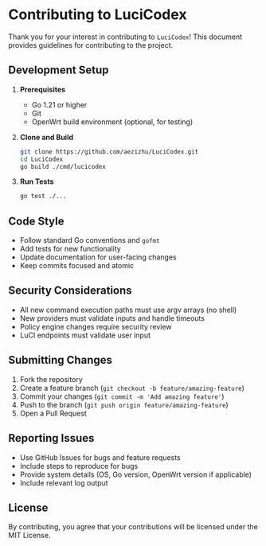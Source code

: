 # Contributing to LuciCodex

Thank you for your interest in contributing to `LuciCodex`! This document provides guidelines for contributing to the project.

## Development Setup

1. **Prerequisites**
   - Go 1.21 or higher
   - Git
   - OpenWrt build environment (optional, for testing)

2. **Clone and Build**
   ```bash
   git clone https://github.com/aezizhu/LuciCodex.git
   cd LuciCodex
   go build ./cmd/lucicodex
   ```

3. **Run Tests**
   ```bash
   go test ./...
   ```

## Code Style

- Follow standard Go conventions and `gofmt`
- Add tests for new functionality
- Update documentation for user-facing changes
- Keep commits focused and atomic

## Security Considerations

- All new command execution paths must use argv arrays (no shell)
- New providers must validate inputs and handle timeouts
- Policy engine changes require security review
- LuCI endpoints must validate user input

## Submitting Changes

1. Fork the repository
2. Create a feature branch (`git checkout -b feature/amazing-feature`)
3. Commit your changes (`git commit -m 'Add amazing feature'`)
4. Push to the branch (`git push origin feature/amazing-feature`)
5. Open a Pull Request

## Reporting Issues

- Use GitHub Issues for bugs and feature requests
- Include steps to reproduce for bugs
- Provide system details (OS, Go version, OpenWrt version if applicable)
- Include relevant log output

## License

By contributing, you agree that your contributions will be licensed under the MIT License.
